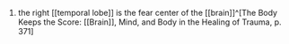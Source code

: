 1. the right [[temporal lobe]] is the fear center of the [[brain]]^[The Body Keeps the Score: [[Brain]], Mind, and Body in the Healing of Trauma, p. 371]